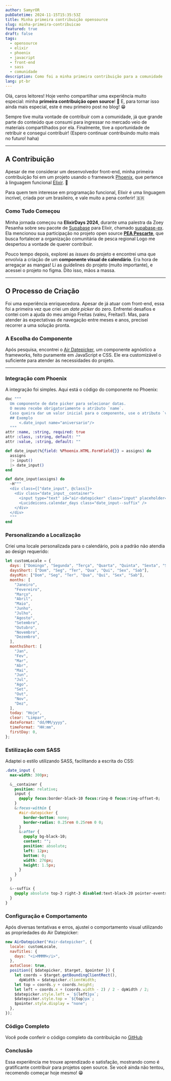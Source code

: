 ```yaml
---
author: SamyrOR
pubDatetime: 2024-11-15T15:35:53Z
title: Minha primeira contribuição opensource
slug: minha-primeira-contribuicao
featured: true
draft: false
tags:
  - opensource
  - elixir
  - phoenix
  - javacript
  - front-end
  - sass
  - comunidade
description: Como foi a minha primeira contribuição para a comunidade
lang: pt-br
---
```


Olá, caros leitores! Hoje venho compartilhar uma experiência muito especial: minha **primeira contribuição open source**! 🥳 E, para tornar isso ainda mais especial, este é meu primeiro post no blog! 😁

Sempre tive muita vontade de contribuir com a comunidade, já que grande parte do conteúdo que consumi para ingressar no mercado veio de materiais compartilhados por ela. Finalmente, tive a oportunidade de retribuir e consegui contribuir! (Espero continuar contribuindo muito mais no futuro! haha)

---

## A Contribuição

Apesar de me considerar um desenvolvedor front-end, minha primeira contribuição foi em um projeto usando o framework [Phoenix](https://www.phoenixframework.org/), que pertence à linguagem funcional [Elixir](https://elixir-lang.org/). 👀

Para quem tem interesse em programação funcional, Elixir é uma linguagem incrível, criada por um brasileiro, e vale muito a pena conferir! 🇧🇷

### Como Tudo Começou

Minha jornada começou na **ElixirDays 2024**, durante uma palestra da Zoey Pesanha sobre seu pacote de [Supabase](https://supabase.com/) para Elixir, chamado [supabase-ex](https://github.com/supabase-community/supabase-elixir). Ela mencionou sua participação no projeto open source **[PEA Pescarte](https://github.com/peapescarte/pescarte-plataforma)**, que busca fortalecer a organização comunitária de pesca regional Logo me despertou a vontade de querer contribuir.

Pouco tempo depois, explorei as _issues_ do projeto e encontrei uma que envolvia a criação de um **componente visual de calendário**. Era hora de arregaçar as mangas!
Li as guidelines do projeto (muito importante), e acessei o projeto no figma.
Dito isso, mãos a massa.

---

## O Processo de Criação

Foi uma experiência enriquecedora. Apesar de já atuar com front-end, essa foi a primeira vez que criei um _date picker_ do zero. Enfrentei desafios e contei com a ajuda do meu amigo Freitas (valeu, Freitas!). Mas, para atender às expectativas de navegação entre meses e anos, precisei recorrer a uma solução pronta.

### A Escolha do Componente

Após pesquisa, encontrei o [Air Datepicker](https://air-datepicker.com/), um componente agnóstico a frameworks, feito puramente em JavaScript e CSS. Ele era customizável o suficiente para atender às necessidades do projeto.

---

### Integração com Phoenix

A integração foi simples. Aqui está o código do componente no Phoenix:

```elixir
doc """
  Um componente de date picker para selecionar datas.
  O mesmo recebe obrigatoriamente o atributo `name`.
  Caso queira dar um valor inicial para o componente, use o atributo `value`.
  ## Exemplo
      <.date_input name="aniversario"/>
  """
attr :name, :string, required: true
attr :class, :string, default: ""
attr :value, :string, default: ""

def date_input(%{field: %Phoenix.HTML.FormField{}} = assigns) do
  assigns
  |> input()
  |> date_input()
end

def date_input(assigns) do
  ~H"""
  <div class={["date_input", @class]}>
    <div class="date_input__container">
      <input type="text" id="air-datepicker" class="input" placeholder="dd/mm/aaaa" value={@value} />
      <Lucideicons.calendar_days class="date_input--suffix" />
    </div>
  </div>
  """
end
```

### Personalizando a Localização

Criei uma locale personalizada para o calendário, pois a padrão não atendia ao design requerido:

```js
let customLocale = {
  days: ["Domingo", "Segunda", "Terça", "Quarta", "Quinta", "Sexta", "Sábado"],
  daysShort: ["Dom", "Seg", "Ter", "Qua", "Qui", "Sex", "Sab"],
  daysMin: ["Dom", "Seg", "Ter", "Qua", "Qui", "Sex", "Sab"],
  months: [
    "Janeiro",
    "Fevereiro",
    "Março",
    "Abril",
    "Maio",
    "Junho",
    "Julho",
    "Agosto",
    "Setembro",
    "Outubro",
    "Novembro",
    "Dezembro",
  ],
  monthsShort: [
    "Jan",
    "Fev",
    "Mar",
    "Abr",
    "Mai",
    "Jun",
    "Jul",
    "Ago",
    "Set",
    "Out",
    "Nov",
    "Dez",
  ],
  today: "Hoje",
  clear: "Limpar",
  dateFormat: "dd/MM/yyyy",
  timeFormat: "HH:mm",
  firstDay: 0,
};
```

### Estilização com SASS

Adaptei o estilo utilizando SASS, facilitando a escrita do CSS:

```sass
.date_input {
  max-width: 300px;

  &__container {
    position: relative;
    input {
      @apply focus:border-black-10 focus:ring-0 focus:ring-offset-0;
    }
    &:focus-within {
      #air-datepicker {
        border-bottom: none;
        border-radius: 0.25rem 0.25rem 0 0;
      }
      &:after {
        @apply bg-black-10;
        content: "";
        position: absolute;
        left: 12px;
        bottom: 0;
        width: 276px;
        height: 1.5px;
      }
    }
  }

  &--suffix {
    @apply absolute top-3 right-3 disabled:text-black-20 pointer-events-none;
  }
}
```

### Configuração e Comportamento

Após diversas tentativas e erros, ajustei o comportamento visual utilizando as propriedades do Air Datepicker:

```js
new AirDatepicker("#air-datepicker", {
  locale: customLocale,
  navTitles: {
    days: "<i>MMMM</i>",
  },
  autoClose: true,
  position({ $datepicker, $target, $pointer }) {
    let coords = $target.getBoundingClientRect(),
      dpWidth = $datepicker.clientWidth;
    let top = coords.y + coords.height;
    let left = coords.x + (coords.width - 2) / 2 - dpWidth / 2;
    $datepicker.style.left = `${left}px`;
    $datepicker.style.top = `${top}px`;
    $pointer.style.display = "none";
  },
});
```

### Código Completo

Você pode conferir o código completo da contribuição no [GitHub](https://github.com/peapescarte/pescarte-plataforma/commit/474548c657ba2939e49a6a25b6995f36aa2e3b30#diff-8fc54d662f3f02022972927b06f2d4f8e37d0038032d329348cc484ba2a1ccf2R57)

### Conclusão

Essa experiência me trouxe aprendizado e satisfação, mostrando como é gratificante contribuir para projetos open source. Se você ainda não tentou, recomendo começar hoje mesmo! 😁
